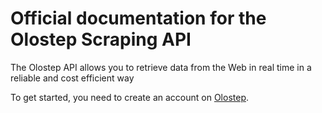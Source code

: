 # Official documentation for the Olostep Scraping API

The Olostep API allows you to retrieve data from the Web in real time in a reliable and cost efficient way

To get started, you need to create an account on [Olostep](https://olostep.com).
